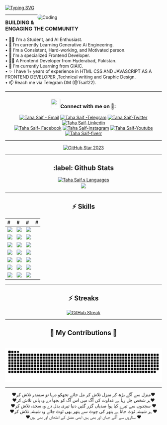 [![Typing SVG](https://readme-typing-svg.demolab.com?font=Roboto&weight=500&size=25&duration=4000&pause=500&color=FF8000&center=true&vCenter=true&repeat=true&random=false&width=665&lines=%E2%9C%A8Hey+I'm+Taha+Saif+%E2%9C%A8;%E2%9C%A8Aspiring+AI+Enthusiast+%E2%9C%A8;%E2%9C%A8A+passionate+Frontend+Developer+%E2%9C%A8+;%E2%9C%A8+Currently+Learning+Generative+AI%E2%9C%A8)](https://git.io/typing-svg)

  <img align="right" alt="Coding" width="400" style="border-radius:20px;"
	src="https://media.tenor.com/rePDfDWO3XoAAAAd/hacking.gif"/>

<hr>
<h3 style="margin-top: 4px;">BUILDING & ENGAGING THE COMMUNITY</h3>
• 💪🏻 I'm a Student, and AI Enthusiast.<br>
• 🌱 I’m currently Learning Generative Ai Engineering.<br> 
• 🚀 I'm a Consistent, Hard-working, and Motivated person.<br> 
• 🌊 I'm a specialized  Frontend Developer.<br>
• 👨‍💻 A Frontend Developer from Hyderabad, Pakistan.<br>
• 📗 I'm currently Learning from GIAIC.<br>
• ✨ I have 1+ years of experience in HTML CSS AND JAVASCRIPT AS A FRONTEND DEVELOPER ,Technical writing and Graphic Design.<br>
• 📫 Reach me via Telegram DM (@Tsaif22).<br>
<hr>

<h3 align="center" > <img src="https://media.giphy.com/media/iY8CRBdQXODJSCERIr/giphy.gif" width="30" height="30" style="margin-center: 10px;">Connect with me on 🤝: </h3>
 
 
<p align="center">

 <div align="center"  class="icons-social" style="margin-center: 10px;">
<div>   
    <a href="mailto:tahasaif454@gmail.com" target="_blank"><img src="https://img.shields.io/badge/-Email-0D1117?style=for-the-badge&logo=protonmail&logoColor=F0DB4F" alt="Taha Saif - Email"></a>
    <a href="https://t.me/Tsaif22" target="_blank"><img src="https://img.shields.io/badge/Telegram-0D1117?style=for-the-badge&logo=telegram&logoColor=F0DB4F" alt="Taha Saif -Telegram"></a>
    <a href="https://x.com/Tsaiif589" target="_blank"><img src="https://img.shields.io/badge/Twitter-0D1117?style=for-the-badge&logo=twitter&logoColor=F0DB4F" alt="Taha Saif-Twitter"></a>
    <a href="https://linkedin.com/in/taha-saif-842269261" target="_blank"><img src="https://img.shields.io/badge/Linkedin-0D1117?style=for-the-badge&logo=linkedin&logoColor=F0DB4F" alt="Taha Saif-Linkedin"></a><br>
    <a href="https://facebook.com/taha.saif.9026" target="_blank"><img src="https://img.shields.io/badge/Facebook-0D1117?style=for-the-badge&logo=Facebook&logoColor=F0DB4F" alt="Taha Saif- Facebook"></a>
    <a href="https://www.Instagram.com/taha_saif44/" target="_blank"><img src="https://img.shields.io/badge/Instagram-0D1117?style=for-the-badge&logo=instagram&logoColor=F0DB4F" alt="Taha Saif-Instagram"></a>
    <a href="https://youtube.com/@tahasaif7521" target="_blank"><img src="https://img.shields.io/badge/Youtube-0D1117?style=for-the-badge&logo=youtube&logoColor=F0DB4F" alt="Taha Saif-Youtube"></a>
     <a href="https://www.fiverr.com/taha_084" target="_blank"><img src="https://img.shields.io/badge/Fiverr-0D1117?style=for-the-badge&logo=fiverr&logoColor=F0DB4F" alt="Taha Saif-fiverr"></a>
</div>

</p>
<hr>
<p align="center">
  <a href="https://stars.github.com/profiles/denvercoder1/">
    <img src="https://github.com/DenverCoder1/DenverCoder1/assets/20955511/ca15be3f-d00b-438e-91f6-fb5568c1f632" alt="GitHub Star 2023"/></a>
</p>
<hr>

<h2>:label: Github Stats</h2>

<div>
 <a href="#"><img alt="Taha Saif.s Languages" src="https://github-readme-stats.vercel.app/api/top-langs/?username=asharibali&langs_count=10&layout=compact&theme=react&hide_border=true&bg_color=0D1117&title_color=F0DB4F&icon_color=F0DB4F" height="200px" /></a>
    <br>
 <a href="#"><img align="center" src="https://github-readme-stats.vercel.app/api?username=tahasaif3&show_icons=true&ccinclude_all_commits=true&count_private=true&theme=react&hide_border=true&bg_color=0D1117&title_color=F0DB4F&icon_color=F0DB4F" height="200px"/></a>
</div>
<hr>
<h2>⚡ Skills</h2>

| # | # | # | # |
| :------------ | :--------------- | :----- | :----- 
| <img src="https://img.shields.io/badge/-JavaScript-0D1117?style=flat-square&logo=javascript&logoColor=F0DB4F"> | <img src="https://img.shields.io/badge/-HTML5-0D1117?style=flat-square&logo=html5&logoColor=F0DB4F"> | <img src="https://img.shields.io/badge/-Windows-0D1117?style=flat-square&logo=Windows&logoColor=F0DB4F"> |
| <img src="https://img.shields.io/badge/-TypeScript-0D1117?style=flat-square&logo=typescript&logoColor=F0DB4F"> | <img src="https://img.shields.io/badge/-CSS3-0D1117?style=flat-square&logo=css3&logoColor=F0DB4F"> | <img src="https://img.shields.io/badge/-Git-0D1117?style=flat-square&logo=git&logoColor=F0DB4F"> | 
| <img src="https://img.shields.io/badge/-React-0D1117?style=flat-square&logo=react&logoColor=F0DB4F"> | <img src="https://img.shields.io/badge/-SASS-0D1117?style=flat-square&logo=sass&logoColor=F0DB4F"> | <img src="https://img.shields.io/badge/-Remix-0D1117?style=flat-square&logo=remix&logoColor=F0DB4F"> | 
| <img src="https://img.shields.io/badge/-Next.js-0D1117?style=flat-square&logo=next.js&logoColor=F0DB4F"> | <img src="https://img.shields.io/badge/-TailwindCSS-0D1117?style=flat-square&logo=tailwindcss&logoColor=F0DB4F"> | <img src="https://img.shields.io/badge/-MySQL-0D1117?style=flat-square&logo=mysql&logoColor=F0DB4F"> |
| <img src="https://img.shields.io/badge/-Node.js-0D1117?style=flat-square&logo=Node.js&logoColor=F0DB4F"> | <img src="https://img.shields.io/badge/-Styled Component-0D1117?style=flat-square&logo=styledcomponents&logoColor=F0DB4F"> | <img src="https://img.shields.io/badge/-Canva-0D1117?style=flat-square&logo=canva&logoColor=F0DB4F"> | 
| <img src="https://img.shields.io/badge/-Solidity-0D1117?style=flat-square&logo=solidity&logoColor=F0DB4F"> | <img src="https://img.shields.io/badge/-ChakraUi-0D1117?style=flat-square&logo=chakraui&logoColor=F0DB4F"> | <img src="https://img.shields.io/badge/-Figma-0D1117?style=flat-square&logo=figma&logoColor=F0DB4F">  | 
| <img src="https://img.shields.io/badge/-Rust-0D1117?style=flat-square&logo=rust&logoColor=F0DB4F"> | <img src="https://img.shields.io/badge/-Ethereum-0D1117?style=flat-square&logo=ethereum&logoColor=F0DB4F">  | <img src="https://img.shields.io/badge/-VSCode-0D1117?style=flat-square&logo=visualstudio&logoColor=F0DB4F">  | <br>
<hr>
<h2>⚡ Streaks</h2>
 <a href="https://git.io/streak-stats"><img src="https://streak-stats.demolab.com?user=Tahasaif3&theme=dark&hide_border=true&border_radius=4.0" alt="GitHub Streak" /></a>
<hr>
<h2>🐍 My Contributions 🐍</h2>
  <br>
  <img alt="snake eating my contributions" src="https://raw.githubusercontent.com/salesp07/salesp07/output/github-contribution-grid-snake.svg" />
<hr>
<p align="center">
❤️منزل سے آگے بڑھ کر منزل تلاش کر مل جائے تجھکو دریا تو سمندر تلاش کر❤️<br>
❤️ہر شخص جل رہا ہے عداوت کی آگ میں اس آگ کو بجھا دے وہ پانی تلاش کر❤️<br>
❤️سجدوں سے تیرے کیا ہوا صدیاں گزر گئیں دنیا تیری بدل دے وہ سجدہ تلاش کر ❤️<br>
❤️ہر شیشہ ٹوٹ جاتا ہے پتھر کی چوٹ سے پتھر بھی ٹوٹ جائے وہ شیشہ تلاش کر ❤️<br>
❤️ستاروں سے آگے جہاں اور بھی ہیں ابھی عشق کے امتحاں اور بھی ہیں ❤️<br>

</p>
